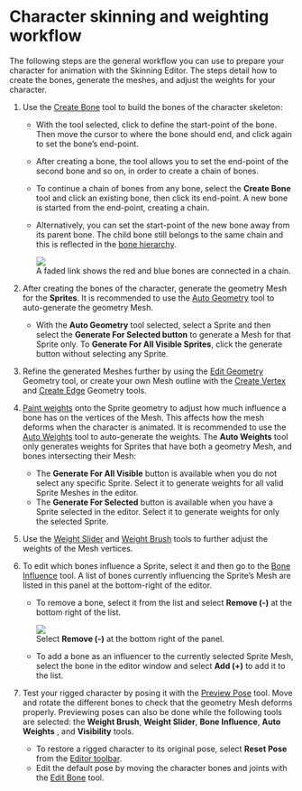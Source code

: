 # Character skinning and weighting workflow

The following steps are the general workflow you can use to prepare your character for animation with the Skinning
Editor. The steps detail how to create the bones, generate the meshes, and adjust the weights for your character.

1. Use the [Create Bone](SkinEdToolsShortcuts.html#bone-tools) tool to build the bones of the character skeleton:

   - With the tool selected, click to define the start-point of the bone. Then move the cursor to where the bone should
     end, and click again to set the bone’s end-point.

   - After creating a bone, the tool allows you to set the end-point of the second bone and so on, in order to create a
     chain of bones.

   - To continue a chain of bones from any bone, select the __Create Bone__ tool and click an existing bone, then click
     its end-point. A new bone is started from the end-point, creating a chain.

   - Alternatively, you can set the start-point of the new bone away from its parent bone. The child bone still belongs
     to the same chain and this is reflected in the [bone hierarchy](SpriteVis.html#bone-tab-and-hierarchy-tree).

     ![](images/BoneChain.png)<br/>A faded link shows the red and blue bones are connected in a chain.

1. After creating the bones of the character, generate the geometry Mesh for the __Sprites__. It is recommended to use
   the [Auto Geometry](SkinEdToolsShortcuts.html#geometry-tools) tool to auto-generate the geometry Mesh.

   - With the __Auto Geometry__ tool selected, select a Sprite and then select the __Generate For Selected button__ to
     generate a Mesh for that Sprite only. To __Generate For All Visible Sprites__, click the generate button without
     selecting any Sprite.

1. Refine the generated Meshes further by using the [Edit Geometry](SkinEdToolsShortcuts.html#geometry-tools) Geometry
   tool, or create your own Mesh outline with the [Create Vertex](SkinEdToolsShortcuts.html#geometry-tools)
   and [Create Edge](SkinEdToolsShortcuts.html#geometry-tools) Geometry tools.

1. [Paint weights](SkinEdToolsShortcuts.html#weight-tools) onto the Sprite geometry to adjust how much influence a bone
   has on the vertices of the Mesh. This affects how the mesh deforms when the character is animated. It is recommended
   to use the [Auto Weights](SkinEdToolsShortcuts.html#weight-tools) tool to auto-generate the weights. The __Auto
   Weights__ tool only generates weights for Sprites that have both a geometry Mesh, and bones intersecting their Mesh:

   - The __Generate For All Visible__ button is available when you do not select any specific Sprite. Select it to
     generate weights for all valid Sprite Meshes in the editor.
   - The __Generate For Selected__ button is available when you have a Sprite selected in the editor. Select it to
     generate weights for only the selected Sprite.

1. Use the [Weight Slider](SkinEdToolsShortcuts.html#weight-slider)
   and [Weight Brush](SkinEdToolsShortcuts.html#weight-brush) tools to further adjust the weights of the Mesh vertices.

1. To edit which bones influence a Sprite, select it and then go to
   the [Bone Influence](SkinEdToolsShortcuts.html#bone-influence) tool. A list of bones currently influencing the
   Sprite’s Mesh are listed in this panel at the bottom-right of the editor.

   - To remove a bone, select it from the list and select __Remove (-)__ at the bottom right of the list.

     ![](images/BoneInf_panel.png)<br/>Select __Remove (-)__ at the bottom right of the panel.

   - To add a bone as an influencer to the currently selected Sprite Mesh, select the bone in the editor window and
     select __Add (+)__ to add it to the list.

1. Test your rigged character by posing it with the [Preview Pose](SkinEdToolsShortcuts.html#preview-pose) tool. Move
   and rotate the different bones to check that the geometry Mesh deforms properly. Previewing poses can also be done
   while the following tools are selected: the __Weight Brush__, __Weight Slider__, __Bone Influence__, __Auto Weights__
   , and __Visibility__ tools.

   - To restore a rigged character to its original pose, select __Reset Pose__ from
     the [Editor toolbar](SkinEdToolsShortcuts.html#editor-toolbar).
   - Edit the default pose by moving the character bones and joints with
     the [Edit Bone](SkinEdToolsShortcuts.html#editor-toolbar) tool.
